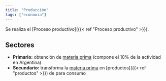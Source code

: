 ```yaml
---
title: "Producción"
tags: ["economia"]
---
```

Se realiza el [Proceso productivo]({{< ref "Proceso productivo" >}}).
## Sectores
- **Primario:** obtención de [materia prima](#) (compone el 10% de la actividad en Argentina)
- **Secundario:** transforma la [materia prima](#) en [productos]({{< ref "productos" >}}) de para consumo